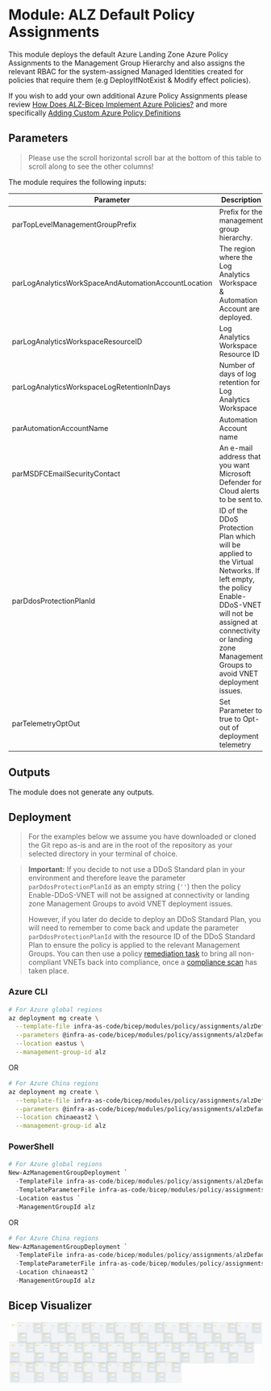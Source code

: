 # Module: ALZ Default Policy Assignments

This module deploys the default Azure Landing Zone Azure Policy Assignments to the Management Group Hierarchy and also assigns the relevant RBAC for the system-assigned Managed Identities created for policies that require them (e.g DeployIfNotExist & Modify effect policies).

If you wish to add your own additional Azure Policy Assignments please review [How Does ALZ-Bicep Implement Azure Policies?](https://github.com/Azure/ALZ-Bicep/wiki/PolicyDeepDive) and more specifically [Adding Custom Azure Policy Definitions](https://github.com/Azure/ALZ-Bicep/wiki/AddingPolicyDefs)

## Parameters

> Please use the scroll horizontal scroll bar at the bottom of this table to scroll along to see the other columns!

The module requires the following inputs:

 | Parameter                                            | Description                                                                                                                                                                                                                      | Requirement | Example                                                                                                                                               | Default Value                     |
 | ---------------------------------------------------- | -------------------------------------------------------------------------------------------------------------------------------------------------------------------------------------------------------------------------------- | ----------- | ----------------------------------------------------------------------------------------------------------------------------------------------------- | --------------------------------- |
 | parTopLevelManagementGroupPrefix                     | Prefix for the management group hierarchy.                                                                                                                                                                                       | Yes         | `alz`                                                                                                                                                 | `alz`                             |
 | parLogAnalyticsWorkSpaceAndAutomationAccountLocation | The region where the Log Analytics Workspace & Automation Account are deployed.                                                                                                                                                  | Yes         | `eastus`                                                                                                                                              | `eastus`                          |
 | parLogAnalyticsWorkspaceResourceID                   | Log Analytics Workspace Resource ID                                                                                                                                                                                              | Yes         | `/subscriptions/xxxxxxxx-xxxx-xxxx-xxxx-xxxxxxxxxxxx/resourceGroups/alz-logging/providers/Microsoft.OperationalInsights/workspaces/alz-log-analytics` | None                              |
 | parLogAnalyticsWorkspaceLogRetentionInDays           | Number of days of log retention for Log Analytics Workspace                                                                                                                                                                      | Yes         | `365`                                                                                                                                                 | `365`                             |
 | parAutomationAccountName                             | Automation Account name                                                                                                                                                                                                          | Yes         | `alz-automation-account`                                                                                                                              | `alz-automation-account`          |
 | parMSDFCEmailSecurityContact                         | An e-mail address that you want Microsoft Defender for Cloud alerts to be sent to.                                                                                                                                               | Yes         | `security_contact@replace_me.com`                                                                                                                     | `security_contact@replace_me.com` |
 | parDdosProtectionPlanId                              | ID of the DDoS Protection Plan which will be applied to the Virtual Networks. If left empty, the policy Enable-DDoS-VNET will not be assigned at connectivity or landing zone Management Groups to avoid VNET deployment issues. | Yes         | `/subscriptions/xxxxxxxx-xxxx-xxxx-xxxx-xxxxxxxxxxxx/resourceGroups/Hub_Networking_POC/providers/Microsoft.Network/ddosProtectionPlans/alz-ddos-plan` | (empty string)                    |
 | parTelemetryOptOut                                   | Set Parameter to true to Opt-out of deployment telemetry                                                                                                                                                                         | Yes         | `false`                                                                                                                                               | `false`                           |

## Outputs

The module does not generate any outputs.

## Deployment

> For the examples below we assume you have downloaded or cloned the Git repo as-is and are in the root of the repository as your selected directory in your terminal of choice.
<!-- markdownlint-disable -->
> **Important:** If you decide to not use a DDoS Standard plan in your environment and therefore leave the parameter `parDdosProtectionPlanId` as an empty string (`''`) then the policy Enable-DDoS-VNET will not be assigned at connectivity or landing zone Management Groups to avoid VNET deployment issues. 
> 
> However, if you later do decide to deploy an DDoS Standard Plan, you will need to remember to come back and update the parameter `parDdosProtectionPlanId` with the resource ID of the DDoS Standard Plan to ensure the policy is applied to the relevant Management Groups. You can then use a policy [remediation task](https://docs.microsoft.com/azure/governance/policy/how-to/remediate-resources) to bring all non-compliant VNETs back into compliance, once a [compliance scan](https://docs.microsoft.com/azure/governance/policy/how-to/get-compliance-data#evaluation-triggers) has taken place.
<!-- markdownlint-restore -->

### Azure CLI
```bash
# For Azure global regions
az deployment mg create \
  --template-file infra-as-code/bicep/modules/policy/assignments/alzDefaults/alzDefaultPolicyAssignments.bicep \
  --parameters @infra-as-code/bicep/modules/policy/assignments/alzDefaults/alzDefaultPolicyAssignments.parameters.example.json \
  --location eastus \
  --management-group-id alz
```
OR
```bash
# For Azure China regions
az deployment mg create \
  --template-file infra-as-code/bicep/modules/policy/assignments/alzDefaults/alzDefaultPolicyAssignments.bicep \
  --parameters @infra-as-code/bicep/modules/policy/assignments/alzDefaults/alzDefaultPolicyAssignments.parameters.example.json \
  --location chinaeast2 \
  --management-group-id alz
```

### PowerShell

```powershell
# For Azure global regions
New-AzManagementGroupDeployment `
  -TemplateFile infra-as-code/bicep/modules/policy/assignments/alzDefaults/alzDefaultPolicyAssignments.bicep `
  -TemplateParameterFile infra-as-code/bicep/modules/policy/assignments/alzDefaults/alzDefaultPolicyAssignments.parameters.example.json `
  -Location eastus `
  -ManagementGroupId alz
```
OR
```powershell
# For Azure China regions
New-AzManagementGroupDeployment `
  -TemplateFile infra-as-code/bicep/modules/policy/assignments/alzDefaults/alzDefaultPolicyAssignments.bicep `
  -TemplateParameterFile infra-as-code/bicep/modules/policy/assignments/alzDefaults/alzDefaultPolicyAssignments.parameters.example.json `
  -Location chinaeast2 `
  -ManagementGroupId alz
```

## Bicep Visualizer

![Bicep Visualizer](media/bicepVisualizer.png "Bicep Visualizer")